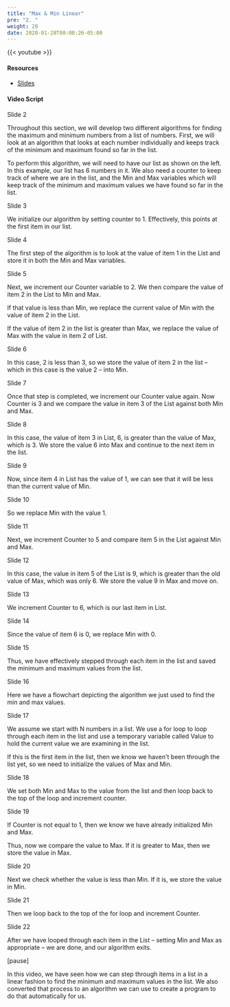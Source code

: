 ```yaml
---
title: "Max & Min Linear"
pre: "2. "
weight: 20
date: 2020-01-28T00:00:26-05:00
---
```


{{< youtube >}}

#### Resources

* [Slides](/3-cc310/03-program-contract-performance/02-min-max-linear-slides.pptx)

#### Video Script

Slide 2

Throughout this section, we will develop two different algorithms for finding the maximum and minimum numbers from a list of numbers. First, we will look at an algorithm that looks at each number individually and keeps track of the minimum and maximum found so far in the list.

To perform this algorithm, we will need to have our list as shown on the left. In this example, our list has 6 numbers in it. We also need a counter to keep track of where we are in the list, and the Min and Max variables which will keep track of the minimum and maximum values we have found so far in the list.

Slide 3

We initialize our algorithm by setting counter to 1. Effectively, this points at the first item in our list.

Slide 4

The first step of the algorithm is to look at the value of item 1 in the List and store it in both the Min and Max variables.

Slide 5

Next, we increment our Counter variable to 2. We then compare the value of item 2 in the List to Min and Max.

If that value is less than Min, we replace the current value of Min with the value of item 2 in the List.

If the value of item 2 in the list is greater than Max, we replace the value of Max with the value in item 2 of List.

Slide 6

In this case, 2 is less than 3, so we store the value of item 2 in the list – which in this case is the value 2 – into Min.

Slide 7

Once that step is completed, we increment our Counter value again. Now Counter is 3 and we compare the value in item 3 of the List against both Min and Max.

Slide 8

In this case, the value of item 3 in List, 6, is greater than the value of Max, which is 3. We store the value 6 into Max and continue to the next item in the list.

Slide 9

Now, since item 4 in List has the value of 1, we can see that it will be less than the current value of Min.

Slide 10

So we replace Min with the value 1.

Slide 11

Next, we increment Counter to 5 and compare item 5 in the List against Min and Max.

Slide 12

In this case, the value in item 5 of the List is 9, which is greater than the old value of Max, which was only 6. We store the value 9 in Max and move on.

Slide 13

We increment Counter to 6, which is our last item in List.

Slide 14

Since the value of item 6 is 0, we replace Min with 0.

Slide 15

Thus, we have effectively stepped through each item in the list and saved the minimum and maximum values from the list.

Slide 16

Here we have a flowchart depicting the algorithm we just used to find the min and max values.

Slide 17

We assume we start with N numbers in a list. We use a for loop to loop through each item in the list and use a temporary variable called Value to hold the current value we are examining in the list.

If this is the first item in the list, then we know we haven't been through the list yet, so we need to initialize the values of Max and Min.

Slide 18

We set both Min and Max to the value from the list and then loop back to the top of the loop and increment counter.

Slide 19

If Counter is not equal to 1, then we know we have already initialized Min and Max.

Thus, now we compare the value to Max. If it is greater to Max, then we store the value in Max.

Slide 20

Next we check whether the value is less than Min. If it is, we store the value in Min.

Slide 21

Then we loop back to the top of the for loop and increment Counter.

Slide 22

After we have looped through each item in the List – setting Min and Max as appropriate – we are done, and our algorithm exits.

[pause]

In this video, we have seen how we can step through items in a list in a linear fashion to find the minimum and maximum values in the list. We also converted that process to an algorithm we can use to create a program to do that automatically for us.
